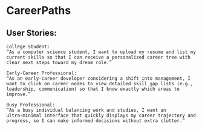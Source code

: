 
# CareerPaths

## User Stories:
    College Student:
    “As a computer science student, I want to upload my resume and list my current skills so that I can receive a personalized career tree with clear next steps toward my dream role.”

    Early-Career Professional:
    “As an early-career developer considering a shift into management, I want to click on career nodes to view detailed skill gap lists (e.g., leadership, communication) so that I know exactly which areas to improve.”

    Busy Professional:
    “As a busy individual balancing work and studies, I want an ultra‑minimal interface that quickly displays my career trajectory and progress, so I can make informed decisions without extra clutter.”